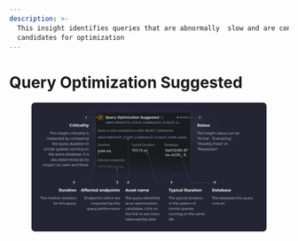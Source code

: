 ```yaml
---
description: >-
  This insight identifies queries that are abnormally  slow and are considered
  candidates for optimization
---
```


# Query Optimization Suggested

<figure><img src="../.gitbook/assets/Query Optimization Suggested - illustration.svg" alt=""><figcaption></figcaption></figure>
